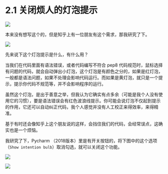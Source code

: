 # 2.1 关闭烦人的灯泡提示

![](http://image.iswbm.com/20200804124133.png)

本来没有想写这个的，但是知乎上有一位朋友有这个需求，那我研究了下。

![](http://image.python-online.cn/FhkX5Ko3LVZL_p7YfitDsTDxvHmL)

先来说下这个灯泡提示是什么，有什么用？

当我们在代码里面有语法错误，或者代码编写不符合 pep8 代码规范时，鼠标选择有问题的代码，就会自动弹出小灯泡，这个灯泡是有颜色之分的，如果是红灯泡，一般都是语法问题，如果不处理会影响代码运行。而如果是黄灯泡，就只是一个提示，提示你代码不规范等，并不会影响程序的运行。

虽然这个灯泡，是出于善意之举，但我认为它确实有点多余（可能是我个人没有使用它的习惯），要是语法错误会有红色波浪线提示。你可能会说灯泡不仅起到提示的作用，它还可以自动纠正代码，我个人感觉并没有人工校正来得效率，来得精准。

基于有时还会像知乎上这个朋友说的这样，会挡住我们的代码，会经常误点，这确实也是一个烦恼。

我研究了下，Pycharm （2018版本）里是有开关按钮的，将下图中的这个选项（`Show intention bulb`）取消勾选，就可以关闭这个功能。

![](http://image.python-online.cn/FuSSVa-aMqkfCaf62sbUoX2PLaYM)



![](http://image.iswbm.com/20200607174235.png)